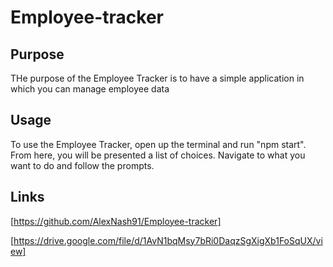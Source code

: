 # Employee-tracker

## Purpose
THe purpose of the Employee Tracker is to have a simple application in which you can manage employee data

## Usage
To use the Employee Tracker, open up the terminal and run "npm start". From here, you will be presented a list of choices. Navigate to what you want to do and follow the prompts.

## Links
[https://github.com/AlexNash91/Employee-tracker]

[https://drive.google.com/file/d/1AvN1bqMsy7bRi0DaqzSgXigXb1FoSqUX/view]